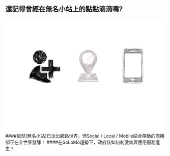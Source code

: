 ## 還記得曾經在無名小站上的點點滴滴嗎?
![](341.png)
####雖然[無名小站]已淡出網路世界，但Social / Local / Mobile結合帶動的商機卻正在全世界發酵！
####在SoLoMo趨勢下，政府該如何刺激新興應用服務產生？
